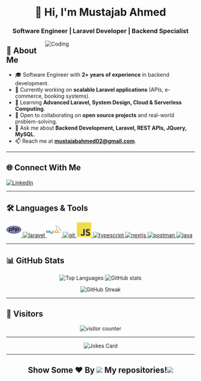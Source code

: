 <h1 align="center">👋 Hi, I'm Mustajab Ahmed</h1>
<h3 align="center">Software Engineer | Laravel Developer | Backend Specialist</h3>

<img align="right" alt="Coding" width="400" src="https://cdn.dribbble.com/users/1162077/screenshots/3848914/programmer.gif">

## 🚀 About Me  
- 🎓 Software Engineer with **2+ years of experience** in backend development.  
- 🔭 Currently working on **scalable Laravel applications** (APIs, e-commerce, booking systems).  
- 🌱 Learning **Advanced Laravel, System Design, Cloud & Serverless Computing**.  
- 👯 Open to collaborating on **open source projects** and real-world problem-solving.  
- 💬 Ask me about **Backend Development, Laravel, REST APIs, JQuery, MySQL**.  
- 📫 Reach me at **mustajabahmed02@gmail.com**.  

---

## 🌐 Connect With Me  
<p align="left">
  <a href="https://linkedin.com/in/mustajab-ahmed-53a090229" target="blank">
    <img align="center" src="https://raw.githubusercontent.com/rahuldkjain/github-profile-readme-generator/master/src/images/icons/Social/linked-in-alt.svg" alt="LinkedIn" height="30" width="40" />
  </a>
</p>

---

## 🛠️ Languages & Tools  
<p align="left"> 
  <a href="https://www.php.net" target="_blank" rel="noreferrer"> <img src="https://raw.githubusercontent.com/devicons/devicon/master/icons/php/php-original.svg" alt="php" width="40" height="40"/> </a>
  <a href="https://laravel.com" target="_blank" rel="noreferrer"> <img src="https://www.vectorlogo.zone/logos/laravel/laravel-icon.svg" alt="laravel" width="40" height="40"/> </a>
  <a href="https://www.mysql.com/" target="_blank" rel="noreferrer"> <img src="https://raw.githubusercontent.com/devicons/devicon/master/icons/mysql/mysql-original-wordmark.svg" alt="mysql" width="40" height="40"/> </a>
  <a href="https://git-scm.com/" target="_blank" rel="noreferrer"> <img src="https://www.vectorlogo.zone/logos/git-scm/git-scm-icon.svg" alt="git" width="40" height="40"/> </a>
  <a href="https://developer.mozilla.org/en-US/docs/Web/JavaScript" target="_blank" rel="noreferrer"> <img src="https://raw.githubusercontent.com/devicons/devicon/master/icons/javascript/javascript-original.svg" alt="javascript" width="40" height="40"/> </a>
  <a href="https://www.typescriptlang.org/" target="_blank" rel="noreferrer"> <img src="https://www.svgrepo.com/show/439022/typescript.svg" alt="typescript" width="40" height="40"/> </a>
  <a href="https://nextjs.org/" target="_blank" rel="noreferrer"> <img src="https://cdn.worldvectorlogo.com/logos/nextjs-2.svg" alt="nextjs" width="40" height="40"/> </a>
  <a href="https://www.postman.com/" target="_blank" rel="noreferrer"> <img src="https://www.svgrepo.com/show/354202/postman-icon.svg" alt="postman" width="40" height="40"/> </a>
  <a href="https://www.java.com/" target="_blank" rel="noreferrer"> <img src="https://www.svgrepo.com/show/303654/java-logo.svg" alt="java" width="40" height="40"/> </a>
</p>

---

## 📊 GitHub Stats  
<p align="center">
  <img src="https://github-readme-stats.vercel.app/api/top-langs/?username=MustajabAhmed&layout=compact&theme=radical" alt="Top Languages" />
  <img src="https://github-readme-stats.vercel.app/api?username=MustajabAhmed&show_icons=true&count_private=true&hide=prs,issues&theme=radical" alt="GitHub stats" />
</p>

<p align="center">
  <img src="https://github-readme-streak-stats.herokuapp.com/?user=MustajabAhmed&theme=radical" alt="GitHub Streak" />
</p>

---

## 👀 Visitors  
<p align="center">
  <img src="https://count.getloli.com/get/@MustajabAhmed?theme=moebooru" alt="visitor counter" />
</p>
<!--
<p align="center">
  <img src="https://komarev.com/ghpvc/?username=MustajabAhmed&label=Profile%20Views&color=ff69b4&style=for-the-badge" alt="Profile Views" />
</p>
<p align="center">
  <img src="https://komarev.com/ghpvc/?username=MustajabAhmed&label=Visitors&color=blueviolet&style=flat-square" alt="Profile Views" />
</p>
-->

---

<p align="center">
  <img src="https://readme-jokes.vercel.app/api" alt="Jokes Card" />
</p>

---

### <h2><p align ="center"> Show Some ❤️ By  <img src="https://media.giphy.com/media/ObNTw8Uzwy6KQ/giphy.gif" height="25px"> My repositories!<img src="https://user-images.githubusercontent.com/76244600/130682427-5b987fe2-9a2e-4e08-9e59-b951a8e58a84.gif" height="25px"></p> </h2>
